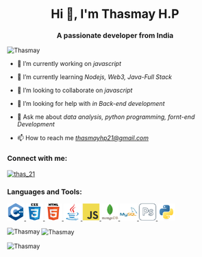 <h1 align="center">Hi 👋, I'm Thasmay H.P</h1>
<h3 align="center">A passionate  developer from India</h3>



<p align="left"> <img src="https://komarev.com/ghpvc/?username=Thasmay&label=Profile%20views&color=0e75b6&style=flat" alt="Thasmay" /> </p>

- 🔭 I’m currently working on *javascript*

- 🌱 I’m currently learning *Nodejs, Web3, Java-Full Stack*

- 👯 I’m looking to collaborate on *javascript*

- 🤝 I’m looking for help with *in Back-end development*

- 💬 Ask me about *data analysis, python programming, fornt-end Development*

- 📫 How to reach me *thasmayhp21@gmail.com*

<h3 align="left">Connect with me:</h3>
<p align="left">
<a href="https://instagram.com/thas_21" target="blank"><img align="center" src="https://raw.githubusercontent.com/rahuldkjain/github-profile-readme-generator/master/src/images/icons/Social/instagram.svg" alt="thas_21" height="30" width="40" /></a>
</p>

<h3 align="left">Languages and Tools:</h3>
<p align="left"> <a href="https://www.w3schools.com/cpp/" target="_blank" rel="noreferrer"> <img src="https://raw.githubusercontent.com/devicons/devicon/master/icons/cplusplus/cplusplus-original.svg" alt="cplusplus" width="40" height="40"/> </a> <a href="https://www.w3schools.com/css/" target="_blank" rel="noreferrer"> <img src="https://raw.githubusercontent.com/devicons/devicon/master/icons/css3/css3-original-wordmark.svg" alt="css3" width="40" height="40"/> </a> <a href="https://www.w3.org/html/" target="_blank" rel="noreferrer"> <img src="https://raw.githubusercontent.com/devicons/devicon/master/icons/html5/html5-original-wordmark.svg" alt="html5" width="40" height="40"/> </a> <a href="https://www.java.com" target="_blank" rel="noreferrer"> <img src="https://raw.githubusercontent.com/devicons/devicon/master/icons/java/java-original.svg" alt="java" width="40" height="40"/> </a> <a href="https://developer.mozilla.org/en-US/docs/Web/JavaScript" target="_blank" rel="noreferrer"> <img src="https://raw.githubusercontent.com/devicons/devicon/master/icons/javascript/javascript-original.svg" alt="javascript" width="40" height="40"/> </a> <a href="https://www.mongodb.com/" target="_blank" rel="noreferrer"> <img src="https://raw.githubusercontent.com/devicons/devicon/master/icons/mongodb/mongodb-original-wordmark.svg" alt="mongodb" width="40" height="40"/> </a> <a href="https://www.mysql.com/" target="_blank" rel="noreferrer"> <img src="https://raw.githubusercontent.com/devicons/devicon/master/icons/mysql/mysql-original-wordmark.svg" alt="mysql" width="40" height="40"/> </a> <a href="https://www.photoshop.com/en" target="_blank" rel="noreferrer"> <img src="https://raw.githubusercontent.com/devicons/devicon/master/icons/photoshop/photoshop-line.svg" alt="photoshop" width="40" height="40"/> </a> <a href="https://www.python.org" target="_blank" rel="noreferrer"> <img src="https://raw.githubusercontent.com/devicons/devicon/master/icons/python/python-original.svg" alt="python" width="40" height="40"/> </a> </p>

<p><img align="left" src="https://github-readme-stats.vercel.app/api/top-langs?username=Thasmay&show_icons=true&locale=en&layout=compact" alt="Thasmay" /></p>

<p>&nbsp;<img align="center" src="https://github-readme-stats.vercel.app/api?username=Thasmay&show_icons=true&locale=en" alt="Thasmay" /></p>

<p><img align="center" src="https://github-readme-streak-stats.herokuapp.com/?user=Thasmay&" alt="Thasmay" /></p>
<!---
Thasmay/Thasmay is a ✨ special ✨ repository because its `README.md` (this file) appears on your GitHub profile.
You can click the Preview link to take a look at your changes.
--->
